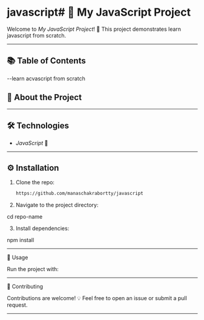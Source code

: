 # javascript# 🚀 My JavaScript Project

Welcome to *My JavaScript Project*! 🎉 This project demonstrates learn javascript from scratch. 

---

## 📚 Table of Contents
--learn acvascript from scratch

## 🧐 About the Project


---


## 🛠 Technologies
- *JavaScript* 🌟

---

## ⚙ Installation
1. Clone the repo:
   ```bash
   https://github.com/manaschakrabortty/javascript

2. Navigate to the project directory:

cd repo-name


3. Install dependencies:

npm install




---

🚀 Usage

Run the project with:



---

🤝 Contributing

Contributions are welcome! 💡
Feel free to open an issue or submit a pull request.


---

